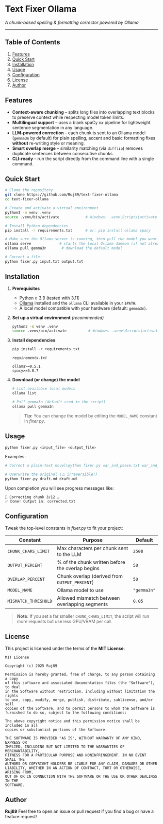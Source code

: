 # Text Fixer Ollama

*A chunk-based spelling & formatting corrector powered by Ollama*

---

## Table of Contents

1. [Features](#features)
2. [Quick Start](#quick-start)
3. [Installation](#installation)
4. [Usage](#usage)
5. [Configuration](#configuration)
6. [License](#license)
7. [Author](#author)

<a id="features"></a>

## Features

* **Context-aware chunking** – splits long files into overlapping text blocks to preserve context while respecting model token limits.
* **Multilingual support** – uses a blank spaCy *xx* pipeline for lightweight sentence segmentation in any language.
* **LLM-powered correction** – each chunk is sent to an Ollama model (`gemma3n` by default) for plain spelling, accent and basic formatting fixes **without** re-writing style or meaning.
* **Smart overlap merge** – similarity matching (via `difflib`) removes duplicate sentences between consecutive chunks.
* **CLI-ready** – run the script directly from the command line with a single command.

<a id="quick-start"></a>

## Quick Start

```bash
# Clone the repository
git clone https://github.com/Ruj89/text-fixer-ollama
cd text-fixer-ollama

# Create and activate a virtual environment
python3 -m venv .venv
source .venv/bin/activate            # Windows: .venv\Scripts\activate

# Install Python dependencies
pip install -r requirements.txt      # or: pip install ollama spacy

# Make sure the Ollama server is running, then pull the model you want
ollama serve             # starts the local Ollama daemon (if not already running)
ollama pull gemma3n       # download the default model

# Correct a file
python fixer.py input.txt output.txt
```

<a id="installation"></a>

## Installation

1. **Prerequisites**

   * Python ≥ 3.9 (tested with 3.11)
   * [Ollama](https://ollama.ai) installed and the `ollama` CLI available in your `$PATH`.
   * A local model compatible with your hardware (default: `gemma3n`).

2. **Set up a virtual environment** *(recommended)*

   ```bash
   python3 -m venv .venv
   source .venv/bin/activate          # Windows: .venv\Scripts\activate
   ```

3. **Install dependencies**

   ```bash
   pip install -r requirements.txt
   ```

   *`requirements.txt`*

   ```text
   ollama>=0.5.1
   spacy>=3.8.7
   ```

4. **Download (or change) the model**

   ```bash
   # List available local models
   ollama list

   # Pull gemma3n (default used in the script)
   ollama pull gemma3n
   ```

   > **Tip:** You can change the model by editing the `MODEL_NAME` constant in *fixer.py*.

<a id="usage"></a>

## Usage

```bash
python fixer.py <input_file> <output_file>
```

Examples:

```bash
# Correct a plain-text novel\python fixer.py war_and_peace.txt war_and_peace_fixed.txt

# Overwrite the original (⚠️ irreversible!)
python fixer.py draft.md draft.md
```

Upon completion you will see progress messages like:

```
📝 Correcting chunk 3/12 …
✅ Done! Output in: corrected.txt
```

<a id="configuration"></a>

## Configuration

Tweak the top-level constants in *fixer.py* to fit your project:

| Constant             | Purpose                                          | Default     |
| -------------------- | ------------------------------------------------ | ----------- |
| `CHUNK_CHARS_LIMIT`  | Max characters per chunk sent to the LLM         | `2500`      |
| `OUTPUT_PERCENT`     | % of the chunk written before the overlap begins | `50`        |
| `OVERLAP_PERCENT`    | Chunk overlap (derived from `OUTPUT_PERCENT`)    | `50`        |
| `MODEL_NAME`         | Ollama model to use                              | `"gemma3n"` |
| `MISMATCH_THRESHOLD` | Allowed mismatch between overlapping segments    | `0.05`      |

> **Note:** If you set a far smaller `CHUNK_CHARS_LIMIT`, the script will run more requests but use less GPU/VRAM per call.

<a id="license"></a>

## License

This project is licensed under the terms of the **MIT License**:

```
MIT License

Copyright (c) 2025 Ruj89

Permission is hereby granted, free of charge, to any person obtaining a copy
of this software and associated documentation files (the "Software"), to deal
in the Software without restriction, including without limitation the rights
to use, copy, modify, merge, publish, distribute, sublicense, and/or sell
copies of the Software, and to permit persons to whom the Software is
furnished to do so, subject to the following conditions:

The above copyright notice and this permission notice shall be included in all
copies or substantial portions of the Software.

THE SOFTWARE IS PROVIDED "AS IS", WITHOUT WARRANTY OF ANY KIND, EXPRESS OR
IMPLIED, INCLUDING BUT NOT LIMITED TO THE WARRANTIES OF MERCHANTABILITY,
FITNESS FOR A PARTICULAR PURPOSE AND NONINFRINGEMENT. IN NO EVENT SHALL THE
AUTHORS OR COPYRIGHT HOLDERS BE LIABLE FOR ANY CLAIM, DAMAGES OR OTHER
LIABILITY, WHETHER IN AN ACTION OF CONTRACT, TORT OR OTHERWISE, ARISING FROM,
OUT OF OR IN CONNECTION WITH THE SOFTWARE OR THE USE OR OTHER DEALINGS IN THE
SOFTWARE.
```

<a id="author"></a>

## Author

**Ruj89**
Feel free to open an issue or pull request if you find a bug or have a feature request!
